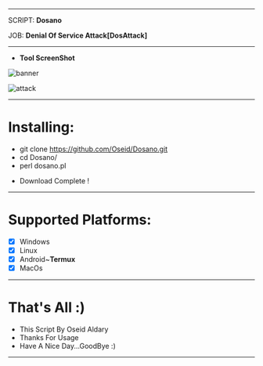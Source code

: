 ***
SCRIPT: **Dosano**

   JOB: **Denial Of Service Attack[DosAttack]**
***

- **Tool ScreenShot**

![banner](https://user-images.githubusercontent.com/29546157/51805521-f39abb00-2276-11e9-8915-d4501f89a699.PNG)

![attack](https://user-images.githubusercontent.com/29546157/51805517-eda4da00-2276-11e9-8ccd-d6f1f680f8d2.PNG)
***

# Installing:
   - git clone https://github.com/Oseid/Dosano.git
   - cd Dosano/
   - perl dosano.pl
   
   * Download Complete !
   
***

# Supported Platforms:
- [x] Windows
- [x] Linux
- [x] Android~**Termux**
- [x] MacOs

***

# That's All :)
   * This Script By Oseid Aldary
   * Thanks For Usage
   * Have A Nice Day...GoodBye :)

***
